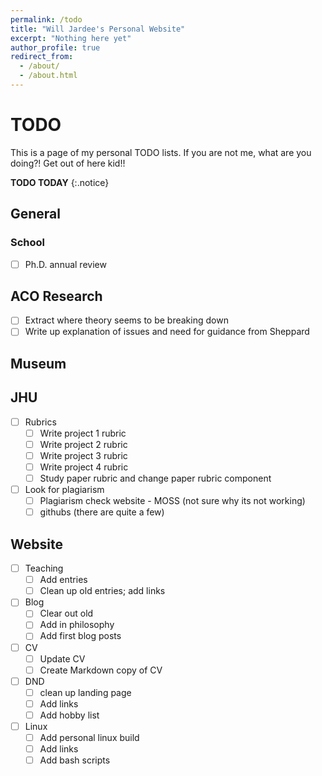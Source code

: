 ```yaml
---
permalink: /todo
title: "Will Jardee's Personal Website"
excerpt: "Nothing here yet"
author_profile: true
redirect_from: 
  - /about/
  - /about.html
---
```

# TODO
This is a page of my personal TODO lists. If you are not me, what are you doing?! Get out of here kid!!

**TODO TODAY**
{:.notice}

## General
### School
- [ ] Ph.D. annual review

## ACO Research
- [ ] Extract where theory seems to be breaking down
- [ ] Write up explanation of issues and need for guidance from Sheppard
      
## Museum

## JHU
- [ ] Rubrics
  - [ ] Write project 1 rubric
  - [ ] Write project 2 rubric
  - [ ] Write project 3 rubric
  - [ ] Write project 4 rubric
  - [ ] Study paper rubric and change paper rubric component
- [ ] Look for plagiarism
  - [ ] Plagiarism check website - MOSS (not sure why its not working)
  - [ ] githubs (there are quite a few)

## Website
- [ ] Teaching 
  - [ ] Add entries
  - [ ] Clean up old entries; add links
- [ ] Blog
  - [ ] Clear out old
  - [ ] Add in philosophy
  - [ ] Add first blog posts
- [ ] CV
  - [ ] Update CV
  - [ ] Create Markdown copy of CV
- [ ] DND
  - [ ] clean up landing page
  - [ ] Add links
  - [ ] Add hobby list
- [ ] Linux
  - [ ] Add personal linux build
  - [ ] Add links
  - [ ] Add bash scripts
